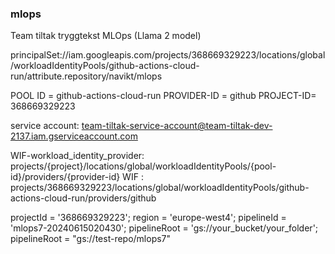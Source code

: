 ### mlops

Team tiltak tryggtekst MLOps (Llama 2 model)

principalSet://iam.googleapis.com/projects/368669329223/locations/global/workloadIdentityPools/github-actions-cloud-run/attribute.repository/navikt/mlops

POOL ID = github-actions-cloud-run
PROVIDER-ID = github
PROJECT-ID= 368669329223

service account: team-tiltak-service-account@team-tiltak-dev-2137.iam.gserviceaccount.com

WIF-workload_identity_provider: projects/{project}/locations/global/workloadIdentityPools/{pool-id}/providers/{provider-id}
WIF : projects/368669329223/locations/global/workloadIdentityPools/github-actions-cloud-run/providers/github

projectId = '368669329223';
region = 'europe-west4';
pipelineId = 'mlops7-20240615020430';
pipelineRoot = 'gs://your_bucket/your_folder';
pipelineRoot = "gs://test-repo/mlops7"

